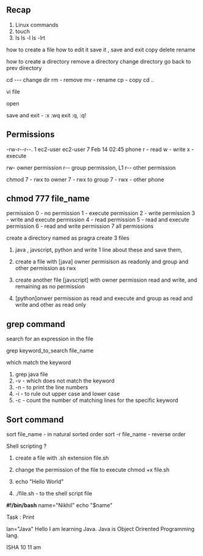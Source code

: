 ## Recap 

1. Linux commands
2. touch 
3. ls ls -l ls -lrt  



how to create a file 
how to edit it 
save it , save and exit 
copy 
delete 
rename 


how to create a directory 
remove a directory 
change directory 
go back to prev directory 




cd --- change dir 
rm - remove 
mv - rename 
cp - copy 
cd .. 

vi file 

open 



save and exit - :x    :wq
exit :q, :q! 


## Permissions
-rw-r--r--. 1 ec2-user ec2-user  7 Feb 14 02:45 phone
r - read 
w - write 
x - execute 

rw-  owner permission
r--  group permission, L1 
r--  other permission


chmod 
7  - rwx to owner
7  - rwx to group
7  - rwx - other 
phone

## chmod 777 file_name

permission 
0 - no permission 
1 - execute permission
2 - write permission 
3 - write and execute permission 
4 - read permission 
5 - read and execute permission 
6 - read and write permission
7 all permissions

create a directory named as pragra 
create 3 files 
1. java , javscript, python
 and write 1 line about these and save them,

1. create a file with [java]
owner permisison as readonly and group and other  permission as rwx




2. create another file [javscript] with owner permission read and write, and remaining as no permission
3. [python]onwer permission as read and execute and group as read and write and other as read only 




## grep command 

search for an expression in the file 


grep keyword_to_search file_name 

which match the keyword
1. grep java file
2. -v    - which does not match the keyword
3. -n  - to print the line numbers 
4. -i  - to rule out upper case and lower case 
5. -c - count the number of matching lines for the specific keyword


## Sort command

sort file_name - in natural sorted order 
sort -r file_name - reverse order 



Shell scripting ? 

1. create a file with .sh extension 
file.sh 

2. change the permission of the file to execute 
chmod +x file.sh 
3. echo "Hello World"
4. ./file.sh    - to the shell script file


**#!/bin/bash**
name="Nikhil"
echo "$name"


Task : 
Print 

lan="Java"
Hello I am learning Java. 
Java is Object Orirented Programming lang.




ISHA 10 11 am 














